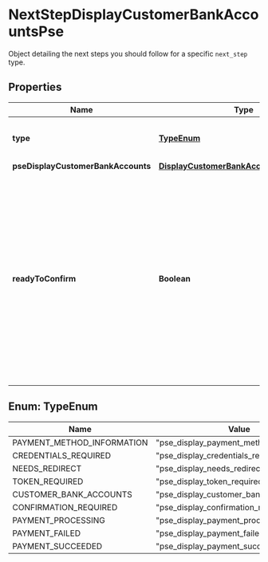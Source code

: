 

# NextStepDisplayCustomerBankAccountsPse

Object detailing the next steps you should follow for a specific `next_step` type.

## Properties

| Name | Type | Description | Notes |
|------------ | ------------- | ------------- | -------------|
|**type** | [**TypeEnum**](#TypeEnum) | The type of &#x60;next_step&#x60; you need to follow.  |  [optional] |
|**pseDisplayCustomerBankAccounts** | [**DisplayCustomerBankAccountsContentPse**](DisplayCustomerBankAccountsContentPse.md) |  |  [optional] |
|**readyToConfirm** | **Boolean** | Boolean that indicates whether the payment intent is ready to be confirmed.     **Note:** When the value is &#x60;true&#x60;, you&#39;ll need to make a PATCH request sending through &#x60;confirm: true&#x60; to confirm the payment. |  [optional] |



## Enum: TypeEnum

| Name | Value |
|---- | -----|
| PAYMENT_METHOD_INFORMATION | &quot;pse_display_payment_method_information&quot; |
| CREDENTIALS_REQUIRED | &quot;pse_display_credentials_required&quot; |
| NEEDS_REDIRECT | &quot;pse_display_needs_redirect&quot; |
| TOKEN_REQUIRED | &quot;pse_display_token_required&quot; |
| CUSTOMER_BANK_ACCOUNTS | &quot;pse_display_customer_bank_accounts&quot; |
| CONFIRMATION_REQUIRED | &quot;pse_display_confirmation_required&quot; |
| PAYMENT_PROCESSING | &quot;pse_display_payment_processing&quot; |
| PAYMENT_FAILED | &quot;pse_display_payment_failed&quot; |
| PAYMENT_SUCCEEDED | &quot;pse_display_payment_succeeded&quot; |



